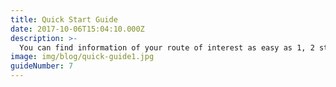 ```yaml
---
title: Quick Start Guide
date: 2017-10-06T15:04:10.000Z
description: >-
  You can find information of your route of interest as easy as 1, 2 steps in NPMRDS. The first step is to create a route in Route creation tool. Second, you can apply it to pre-designed template where has many graphs and charts showing detail information of your route based on each template's theme.
image: img/blog/quick-guide1.jpg  
guideNumber: 7
---
```


